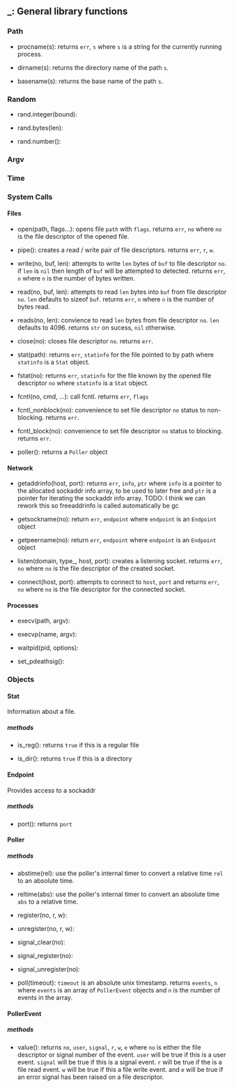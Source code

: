 ## _: General library functions

### Path

* procname(s):
	returns `err`, `s` where `s` is a string for the currently running process.

* dirname(s):
	returns the directory name of the path `s`.

* basename(s):
	returns the base name of the path `s`.

### Random

* rand.integer(bound):

* rand.bytes(len):

* rand.number():

### Argv

### Time

### System Calls

#### Files

* open(path, flags...):
	opens file `path` with `flags`. returns `err`, `no` where `no` is the file
	descriptor of the opened file.

* pipe():
	creates a read / write pair of file descriptors. returns `err`, `r`, `w`.

* write(no, buf, len):
	attempts to write `len` bytes of `buf` to file descriptor `no`. if `len` is
	`nil` then length of `buf` will be attempted to detected. returns `err`, `n`
	where `n` is the number of bytes written.

* read(no, buf, len):
	attempts to read `len` bytes into `buf` from file descriptor `no`. `len`
	defaults to sizeof `buf`. returns `err`, `n` where `n` is the number of bytes
	read.

* reads(no, len):
	convience to read `len` bytes from file descriptor `no`. `len`
	defaults to 4096. returns `str` on sucess, `nil` otherwise.

* close(no):
	closes file descriptor `no`. returns `err`.

* stat(path):
	returns `err`, `statinfo` for the file pointed to by path where `statinfo` is
	a `Stat` object.

* fstat(no):
	returns `err`, `statinfo` for the file known by the opened file descriptor
	`no`  where `statinfo` is a `Stat` object.

* fcntl(no, cmd, ...):
	call fcntl. returns `err`, `flags`

* fcntl_nonblock(no):
	convenience to set file descriptor `no` status to non-blocking. returns
	`err`.

* fcntl_block(no):
	convenience to set file descriptor `no` status to blocking. returns `err`.

* poller():
  returns a `Poller` object

#### Network

* getaddrinfo(host, port):
	returns `err`, `info`, `ptr` where `info` is a pointer to the allocated
	sockaddr info array, to be used to later free and `ptr` is a pointer for
	iterating the sockaddr info array.
	TODO: I think we can rework this so freeaddrinfo is called automatically be
	gc

* getsockname(no):
	return `err`, `endpoint` where `endpoint` is an `Endpoint` object

* getpeername(no):
	return `err`, `endpoint` where `endpoint` is an `Endpoint` object

* listen(domain, type_, host, port):
	creates a listening socket. returns `err`, `no` where `no` is the file
	descriptor of the created socket.

* connect(host, port):
	attempts to connect to `host`, `port` and returns `err`, `no` where `no` is
	the file descriptor for the connected socket.

#### Processes

* execv(path, argv):

* execvp(name, argv):

* waitpid(pid, options):

* set_pdeathsig():

### Objects

#### Stat

Information about a file.

##### methods

* is_reg():
	returns `true` if this is a regular file

* is_dir():
	returns `true` if this is a directory

#### Endpoint

Provides access to a sockaddr

##### methods

* port():
	returns `port`

#### Poller

##### methods

* abstime(rel):
	use the poller's internal timer to convert a relative time `rel` to an
	absolute time.

* reltime(abs):
	use the poller's internal timer to convert an absolute time `abs` to a
	relative time.

* register(no, r, w):
* unregister(no, r, w):

* signal_clear(no):
* signal_register(no):
* signal_unregister(no):

* poll(timeout):
	`timeout` is an absolute unix timestamp. returns `events`, `n` where `events`
	is an array of `PollerEvent` objects and `n` is the number of events in the
	array.

#### PollerEvent

##### methods

* value():
	returns `no`, `user`, `signal`, `r`, `w`, `e` where `no` is either the file
	descriptor or signal number of the event. `user` will be true if this is a
	user event. `signal` will be true if this is a signal event. `r` will be true
	if the is a file read event. `w` will be true if this a file write event. and
	`e` will be true if an error signal has been raised on a file descriptor.
